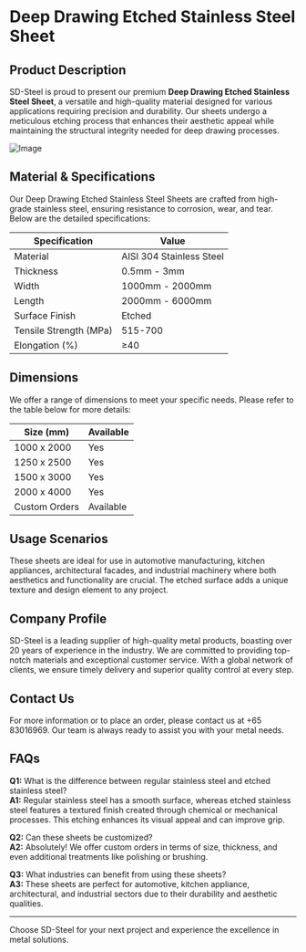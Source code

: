 # Deep Drawing Etched Stainless Steel Sheet

## Product Description
SD-Steel is proud to present our premium **Deep Drawing Etched Stainless Steel Sheet**, a versatile and high-quality material designed for various applications requiring precision and durability. Our sheets undergo a meticulous etching process that enhances their aesthetic appeal while maintaining the structural integrity needed for deep drawing processes.

![Image](https://github.com/user-attachments/assets/2567258e-e124-4816-932d-1809bd27ef0b)

## Material & Specifications
Our Deep Drawing Etched Stainless Steel Sheets are crafted from high-grade stainless steel, ensuring resistance to corrosion, wear, and tear. Below are the detailed specifications:

| Specification | Value |
|---------------|-------|
| Material      | AISI 304 Stainless Steel |
| Thickness     | 0.5mm - 3mm |
| Width         | 1000mm - 2000mm |
| Length        | 2000mm - 6000mm |
| Surface Finish| Etched |
| Tensile Strength (MPa) | 515-700 |
| Elongation (%) | ≥40 |

## Dimensions
We offer a range of dimensions to meet your specific needs. Please refer to the table below for more details:

| Size (mm)    | Available |
|--------------|-----------|
| 1000 x 2000  | Yes       |
| 1250 x 2500  | Yes       |
| 1500 x 3000  | Yes       |
| 2000 x 4000  | Yes       |
| Custom Orders| Available |

## Usage Scenarios
These sheets are ideal for use in automotive manufacturing, kitchen appliances, architectural facades, and industrial machinery where both aesthetics and functionality are crucial. The etched surface adds a unique texture and design element to any project.

## Company Profile
SD-Steel is a leading supplier of high-quality metal products, boasting over 20 years of experience in the industry. We are committed to providing top-notch materials and exceptional customer service. With a global network of clients, we ensure timely delivery and superior quality control at every step.

## Contact Us
For more information or to place an order, please contact us at +65 83016969. Our team is always ready to assist you with your metal needs.

## FAQs
**Q1:** What is the difference between regular stainless steel and etched stainless steel?  
**A1:** Regular stainless steel has a smooth surface, whereas etched stainless steel features a textured finish created through chemical or mechanical processes. This etching enhances its visual appeal and can improve grip.

**Q2:** Can these sheets be customized?  
**A2:** Absolutely! We offer custom orders in terms of size, thickness, and even additional treatments like polishing or brushing.

**Q3:** What industries can benefit from using these sheets?  
**A3:** These sheets are perfect for automotive, kitchen appliance, architectural, and industrial sectors due to their durability and aesthetic qualities.

---

Choose SD-Steel for your next project and experience the excellence in metal solutions.